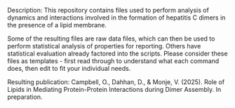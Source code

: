 Description: This repository contains files used to perform analysis of dynamics and interactions involved in the formation of hepatitis C dimers in the presence of a lipid membrane. 

Some of the resulting files are raw data files, which can then be used to perform statistical analysis of properties for reporting. Others have statistical evaluation already factored into the scripts. Please consider these files as templates - first read through to understand what each command does, then edit to fit your individual needs.

Resulting publication:  Campbell, O., Dahhan, D., & Monje, V. (2025). Role of Lipids in Mediating Protein-Protein Interactions during Dimer Assembly. In preparation.
